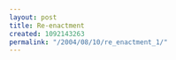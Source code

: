 ```yaml
---
layout: post
title: Re-enactment
created: 1092143263
permalink: "/2004/08/10/re_enactment_1/"
---
```


